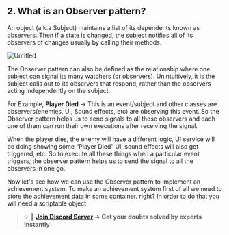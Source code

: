 ## 2. What is an Observer pattern?

An object (a.k.a Subject) maintains a list of its dependents known as observers. Then if a state is changed, the subject notifies all of its observers of changes usually by calling their methods.

![Untitled](https://s3-us-west-2.amazonaws.com/secure.notion-static.com/541a995e-7291-448e-af01-563c643e6715/Untitled.png)

 
The Observer pattern can also be defined as the relationship where one subject can signal its many watchers (or observers). Unintuitively, it is the subject calls out to its observers that respond, rather than the observers acting independently on the subject.

For Example, **Player Died** → This is an event/subject and other classes are observers(enemies, UI, Sound effects, etc) are observing this event. So the Observer pattern helps us to send signals to all these observers and each one of them can run their own executions after receiving the signal. 

When the player dies, the enemy will have a different logic, UI service will be doing showing some “Player Died” UI,  sound effects will also get triggered, etc. So to execute all these things when a particular event triggers, the observer pattern helps us to send the signal to all the observers in one go.

Now let's see how we can use the Observer pattern to implement an achievement system. To make an achievement system first of all we need to store the achievement data in some container. right? In order to do that you will need a scriptable object.

>💡 🚀 **[Join Discord Server](https://discord.gg/J5zDscnzms) → Get your doubts solved by experts instantly**
